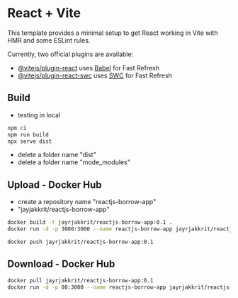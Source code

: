 # React + Vite

This template provides a minimal setup to get React working in Vite with HMR and some ESLint rules.

Currently, two official plugins are available:

- [@vitejs/plugin-react](https://github.com/vitejs/vite-plugin-react/blob/main/packages/plugin-react/README.md) uses [Babel](https://babeljs.io/) for Fast Refresh
- [@vitejs/plugin-react-swc](https://github.com/vitejs/vite-plugin-react-swc) uses [SWC](https://swc.rs/) for Fast Refresh

## Build

- testing in local

```sh
npm ci
npm run build
npx serve dist
```

- delete a folder name "dist"
- delete a folder name "mode_modules"

## Upload - Docker Hub

- create a repository name "reactjs-borrow-app"
- "jayjakkrit/reactjs-borrow-app"

```sh
docker build -t jayrjakkrit/reactjs-borrow-app:0.1 .
docker run -d -p 3000:3000 --name reactjs-borrow-app jayrjakkrit/reactjs-borrow-app:0.1

docker push jayrjakkrit/reactjs-borrow-app:0.1
```

## Download - Docker Hub

```sh
docker pull jayrjakkrit/reactjs-borrow-app:0.1
docker run -d -p 80:3000 --name reactjs-borrow-app jayrjakkrit/reactjs-borrow-app:0.1
```
